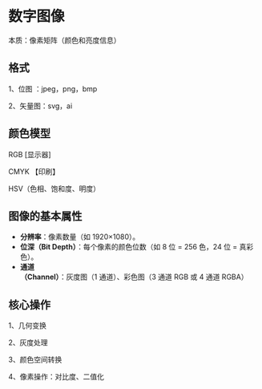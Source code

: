 # 数字图像

本质：像素矩阵（颜色和亮度信息）

## 格式

1、位图 ：jpeg，png，bmp

2、矢量图：svg，ai

## 颜色模型

RGB [显示器]

CMYK 【印刷】

HSV（色相、饱和度、明度）

## 图像的基本属性

* **分辨率**：像素数量（如 1920×1080）。
* **位深（Bit Depth）**：每个像素的颜色位数（如 8 位 = 256 色，24 位 = 真彩色）。
* **通道（Channel）**：灰度图（1 通道）、彩色图（3 通道 RGB 或 4 通道 RGBA）

## 核心操作

1、几何变换

2、灰度处理

3、颜色空间转换

4、像素操作：对比度、二值化

